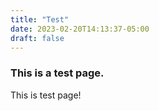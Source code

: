 ```yaml
---
title: "Test"
date: 2023-02-20T14:13:37-05:00
draft: false
---
```


### This is a test page.

This is test page!
